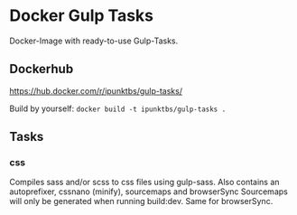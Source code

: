 # Docker Gulp Tasks
Docker-Image with ready-to-use Gulp-Tasks.

## Dockerhub
https://hub.docker.com/r/ipunktbs/gulp-tasks/

Build by yourself:
`docker build -t ipunktbs/gulp-tasks .`

## Tasks

### css
Compiles sass and/or scss to css files using gulp-sass.
Also contains an autoprefixer, cssnano (minify), sourcemaps and browserSync
Sourcemaps will only be generated when running build:dev.
Same for browserSync.